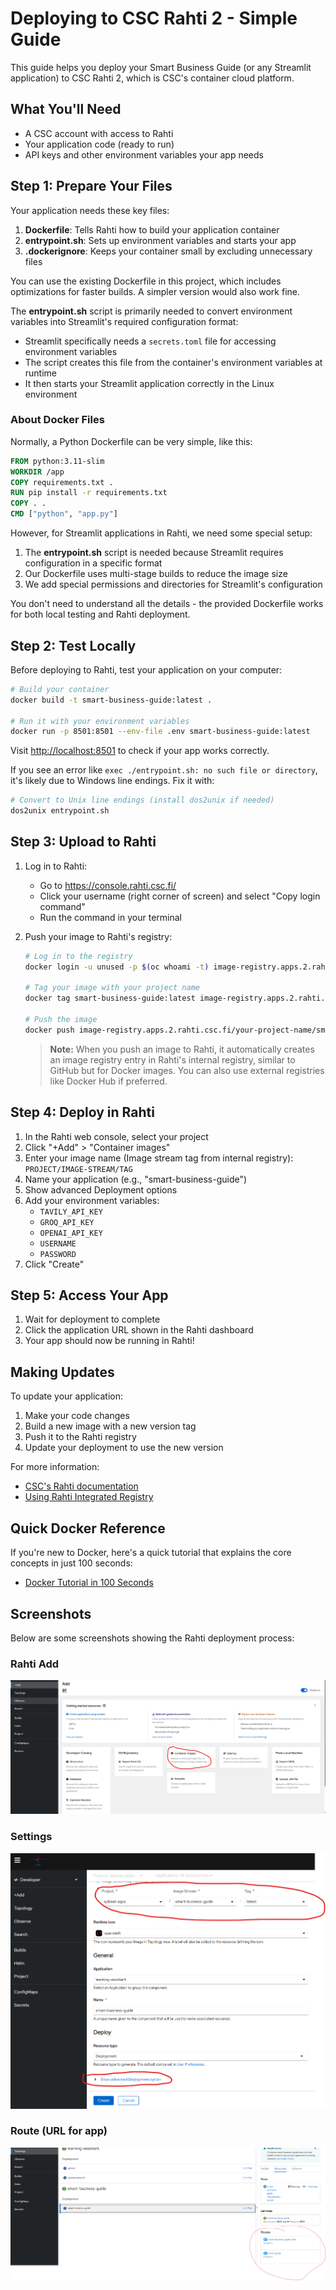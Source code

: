 # Deploying to CSC Rahti 2 - Simple Guide

This guide helps you deploy your Smart Business Guide (or any Streamlit application) to CSC Rahti 2, which is CSC's container cloud platform.

## What You'll Need

- A CSC account with access to Rahti
- Your application code (ready to run)
- API keys and other environment variables your app needs

## Step 1: Prepare Your Files

Your application needs these key files:

1. **Dockerfile**: Tells Rahti how to build your application container
2. **entrypoint.sh**: Sets up environment variables and starts your app
3. **.dockerignore**: Keeps your container small by excluding unnecessary files

You can use the existing Dockerfile in this project, which includes optimizations for faster builds. A simpler version would also work fine.

The **entrypoint.sh** script is primarily needed to convert environment variables into Streamlit's required configuration format:

- Streamlit specifically needs a `secrets.toml` file for accessing environment variables
- The script creates this file from the container's environment variables at runtime
- It then starts your Streamlit application correctly in the Linux environment

### About Docker Files

Normally, a Python Dockerfile can be very simple, like this:

```dockerfile
FROM python:3.11-slim
WORKDIR /app
COPY requirements.txt .
RUN pip install -r requirements.txt
COPY . .
CMD ["python", "app.py"]
```

However, for Streamlit applications in Rahti, we need some special setup:

1. The **entrypoint.sh** script is needed because Streamlit requires configuration in a specific format
2. Our Dockerfile uses multi-stage builds to reduce the image size
3. We add special permissions and directories for Streamlit's configuration

You don't need to understand all the details - the provided Dockerfile works for both local testing and Rahti deployment.

## Step 2: Test Locally

Before deploying to Rahti, test your application on your computer:

```bash
# Build your container
docker build -t smart-business-guide:latest .

# Run it with your environment variables
docker run -p 8501:8501 --env-file .env smart-business-guide:latest
```

Visit <http://localhost:8501> to check if your app works correctly.

If you see an error like `exec ./entrypoint.sh: no such file or directory`, it's likely due to Windows line endings. Fix it with:

```bash
# Convert to Unix line endings (install dos2unix if needed)
dos2unix entrypoint.sh
```

## Step 3: Upload to Rahti

1. Log in to Rahti:

   - Go to <https://console.rahti.csc.fi/>
   - Click your username (right corner of screen) and select "Copy login command"
   - Run the command in your terminal

2. Push your image to Rahti's registry:

   ```bash
   # Log in to the registry
   docker login -u unused -p $(oc whoami -t) image-registry.apps.2.rahti.csc.fi

   # Tag your image with your project name
   docker tag smart-business-guide:latest image-registry.apps.2.rahti.csc.fi/your-project-name/smart-business-guide:latest

   # Push the image
   docker push image-registry.apps.2.rahti.csc.fi/your-project-name/smart-business-guide:latest
   ```

   > **Note:** When you push an image to Rahti, it automatically creates an image registry entry in Rahti's internal registry, similar to GitHub but for Docker images. You can also use external registries like Docker Hub if preferred.

## Step 4: Deploy in Rahti

1. In the Rahti web console, select your project
2. Click "+Add" > "Container images"
3. Enter your image name (Image stream tag from internal registry): `PROJECT/IMAGE-STREAM/TAG`
4. Name your application (e.g., "smart-business-guide")
5. Show advanced Deployment options
6. Add your environment variables:
   - `TAVILY_API_KEY`
   - `GROQ_API_KEY`
   - `OPENAI_API_KEY`
   - `USERNAME`
   - `PASSWORD`
7. Click "Create"

## Step 5: Access Your App

1. Wait for deployment to complete
2. Click the application URL shown in the Rahti dashboard
3. Your app should now be running in Rahti!

## Making Updates

To update your application:

1. Make your code changes
2. Build a new image with a new version tag
3. Push it to the Rahti registry
4. Update your deployment to use the new version

For more information:

- [CSC's Rahti documentation](https://docs.csc.fi/cloud/rahti/rahti-what-is/)
- [Using Rahti Integrated Registry](https://docs.csc.fi/cloud/rahti/images/Using_Rahti_integrated_registry/)

## Quick Docker Reference

If you're new to Docker, here's a quick tutorial that explains the core concepts in just 100 seconds:

- [Docker Tutorial in 100 Seconds](https://www.youtube.com/watch?v=Gjnup-PuquQ)

## Screenshots

Below are some screenshots showing the Rahti deployment process:

### Rahti Add

![Rahti Add](RAHTI-1.png)

### Settings

![Settings](RAHTI-2.png)

### Route (URL for app)

![Where to find URL?](RAHTI-3.png)
